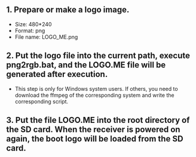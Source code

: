 ## 1. Prepare or make a logo image.
* Size: 480*240
* Format: png
* File name: LOGO_ME.png
## 2. Put the logo file into the current path, execute png2rgb.bat, and the LOGO.ME file will be generated after execution.  
* This step is only for Windows system users. If others, you need to download the ffmpeg of the corresponding system and write the corresponding script.
## 3. Put the file LOGO.ME into the root directory of the SD card. When the receiver is powered on again, the boot logo will be loaded from the SD card.